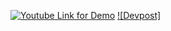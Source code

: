 [![Youtube Link for Demo](https://img.youtube.com/vi/YOUR_VIDEO_ID/0.jpg)](https://youtu.be/NPCtXSqmX3w)
[![Devpost]](https://devpost.com/software/gethired-ai-ofnwve?ref_content=user-portfolio&ref_feature=in_progress)

